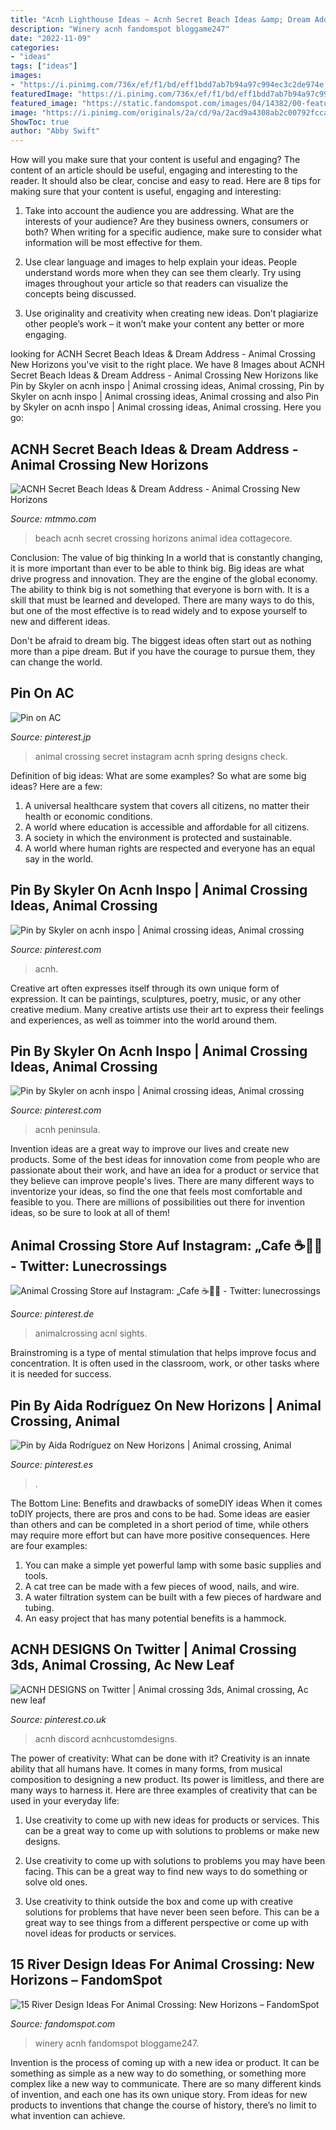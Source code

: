 ```yaml
---
title: "Acnh Lighthouse Ideas ~ Acnh Secret Beach Ideas &amp; Dream Address"
description: "Winery acnh fandomspot bloggame247"
date: "2022-11-09"
categories:
- "ideas"
tags: ["ideas"]
images:
- "https://i.pinimg.com/736x/ef/f1/bd/eff1bdd7ab7b94a97c994ec3c2de974e.jpg"
featuredImage: "https://i.pinimg.com/736x/ef/f1/bd/eff1bdd7ab7b94a97c994ec3c2de974e.jpg"
featured_image: "https://static.fandomspot.com/images/04/14382/00-featured-custom-vineyard-outdoors-winery-acnh-idea-750x350.jpg"
image: "https://i.pinimg.com/originals/2a/cd/9a/2acd9a4308ab2c00792fcca163057f52.jpg"
ShowToc: true
author: "Abby Swift"
---
```



How will you make sure that your content is useful and engaging?
The content of an article should be useful, engaging and interesting to the reader. It should also be clear, concise and easy to read. Here are 8 tips for making sure that your content is useful, engaging and interesting:
1. Take into account the audience you are addressing. What are the interests of your audience? Are they business owners, consumers or both? When writing for a specific audience, make sure to consider what information will be most effective for them.

2. Use clear language and images to help explain your ideas. People understand words more when they can see them clearly. Try using images throughout your article so that readers can visualize the concepts being discussed.

3. Use originality and creativity when creating new ideas. Don’t plagiarize other people’s work – it won’t make your content any better or more engaging.

	

		
looking for ACNH Secret Beach Ideas &amp; Dream Address - Animal Crossing New Horizons you've visit to the right place. We have 8 Images about ACNH Secret Beach Ideas &amp; Dream Address - Animal Crossing New Horizons like Pin by Skyler on acnh inspo | Animal crossing ideas, Animal crossing, Pin by Skyler on acnh inspo | Animal crossing ideas, Animal crossing and also Pin by Skyler on acnh inspo | Animal crossing ideas, Animal crossing. Here you go:
		
    
## ACNH Secret Beach Ideas &amp; Dream Address - Animal Crossing New Horizons

<img loading=lazy src="https://www.mtmmo.com/upload/20210315/6375142813398867793055913.png" onerror="this.onerror=null;this.src='https://tse2.mm.bing.net/th?id=OIP.X7_RKR5oUlV9UQdm6Fd2owHaEG&amp;pid=15.1';" alt="ACNH Secret Beach Ideas &amp; Dream Address - Animal Crossing New Horizons">

_Source: mtmmo.com_

>beach acnh secret crossing horizons animal idea cottagecore. 

	

Conclusion: The value of big thinking
In a world that is constantly changing, it is more important than ever to be able to think big. Big ideas are what drive progress and innovation. They are the engine of the global economy.
The ability to think big is not something that everyone is born with. It is a skill that must be learned and developed. There are many ways to do this, but one of the most effective is to read widely and to expose yourself to new and different ideas.

Don't be afraid to dream big. The biggest ideas often start out as nothing more than a pipe dream. But if you have the courage to pursue them, they can change the world.

    
## Pin On AC

<img loading=lazy src="https://i.pinimg.com/736x/ef/f1/bd/eff1bdd7ab7b94a97c994ec3c2de974e.jpg" onerror="this.onerror=null;this.src='https://tse4.mm.bing.net/th?id=OIP.dRsswhzikVHRpjfWt2H1fAHaEK&amp;pid=15.1';" alt="Pin on AC">

_Source: pinterest.jp_

>animal crossing secret instagram acnh spring designs check. 

	

Definition of big ideas: What are some examples?
So what are some big ideas? Here are a few: 
1. A universal healthcare system that covers all citizens, no matter their health or economic conditions. 
2. A world where education is accessible and affordable for all citizens. 
3. A society in which the environment is protected and sustainable. 
4. A world where human rights are respected and everyone has an equal say in the world.

    
## Pin By Skyler On Acnh Inspo | Animal Crossing Ideas, Animal Crossing

<img loading=lazy src="https://i.pinimg.com/originals/55/a0/48/55a048f1f6eefece08b52162fe69c609.jpg" onerror="this.onerror=null;this.src='https://tse4.mm.bing.net/th?id=OIP.CIwaDvhHWh99gFlSi1WmfwHaFe&amp;pid=15.1';" alt="Pin by Skyler on acnh inspo | Animal crossing ideas, Animal crossing">

_Source: pinterest.com_

>acnh. 

	

Creative art often expresses itself through its own unique form of expression. It can be paintings, sculptures, poetry, music, or any other creative medium. Many creative artists use their art to express their feelings and experiences, as well as toimmer into the world around them.

    
## Pin By Skyler On Acnh Inspo | Animal Crossing Ideas, Animal Crossing

<img loading=lazy src="https://i.pinimg.com/736x/55/a0/48/55a048f1f6eefece08b52162fe69c609.jpg" onerror="this.onerror=null;this.src='https://tse1.mm.bing.net/th?id=OIP.eZVsXpqLmwa7ywuol5_IEgHaFe&amp;pid=15.1';" alt="Pin by Skyler on acnh inspo | Animal crossing ideas, Animal crossing">

_Source: pinterest.com_

>acnh peninsula. 

	

Invention ideas are a great way to improve our lives and create new products. Some of the best ideas for innovation come from people who are passionate about their work, and have an idea for a product or service that they believe can improve people's lives. There are many different ways to inventorize your ideas, so find the one that feels most comfortable and feasible to you. There are millions of possibilities out there for invention ideas, so be sure to look at all of them!

    
## Animal Crossing Store Auf Instagram: „Cafe ☕🌲🌿 - Twitter: Lunecrossings

<img loading=lazy src="https://i.pinimg.com/736x/0f/cd/6c/0fcd6c116bd76344c7b8baa7830a4daf.jpg" onerror="this.onerror=null;this.src='https://tse2.mm.bing.net/th?id=OIP.SGzXsjh-1WWFpcVL0DZ16QHaIV&amp;pid=15.1';" alt="Animal Crossing Store auf Instagram: „Cafe ☕🌲🌿 - Twitter: lunecrossings">

_Source: pinterest.de_

>animalcrossing acnl sights. 

	

Brainstroming is a type of mental stimulation that helps improve focus and concentration. It is often used in the classroom, work, or other tasks where it is needed for success.

    
## Pin By Aida Rodríguez On New Horizons | Animal Crossing, Animal

<img loading=lazy src="https://i.pinimg.com/originals/2a/cd/9a/2acd9a4308ab2c00792fcca163057f52.jpg" onerror="this.onerror=null;this.src='https://tse4.mm.bing.net/th?id=OIP.2LdX5X0GFpXvyRqSauX4igHaEK&amp;pid=15.1';" alt="Pin by Aida Rodríguez on New Horizons | Animal crossing, Animal">

_Source: pinterest.es_

>. 

	

The Bottom Line: Benefits and drawbacks of someDIY ideas
When it comes toDIY projects, there are pros and cons to be had. Some ideas are easier than others and can be completed in a short period of time, while others may require more effort but can have more positive consequences. Here are four examples: 
1. You can make a simple yet powerful lamp with some basic supplies and tools.
2. A cat tree can be made with a few pieces of wood, nails, and wire.
3. A water filtration system can be built with a few pieces of hardware and tubing. 
4. An easy project that has many potential benefits is a hammock.

    
## ACNH DESIGNS On Twitter | Animal Crossing 3ds, Animal Crossing, Ac New Leaf

<img loading=lazy src="https://i.pinimg.com/736x/2f/7b/9c/2f7b9cadb24d3611a5c1c602208fea6f.jpg" onerror="this.onerror=null;this.src='https://tse2.mm.bing.net/th?id=OIP.mulMIqLNN_ICCQXj7Ci1FgHaIS&amp;pid=15.1';" alt="ACNH DESIGNS on Twitter | Animal crossing 3ds, Animal crossing, Ac new leaf">

_Source: pinterest.co.uk_

>acnh discord acnhcustomdesigns. 

	

The power of creativity: What can be done with it?
Creativity is an innate ability that all humans have. It comes in many forms, from musical composition to designing a new product. Its power is limitless, and there are many ways to harness it. Here are three examples of creativity that can be used in your everyday life:
1. Use creativity to come up with new ideas for products or services. This can be a great way to come up with solutions to problems or make new designs.

2. Use creativity to come up with solutions to problems you may have been facing. This can be a great way to find new ways to do something or solve old ones.

3. Use creativity to think outside the box and come up with creative solutions for problems that have never been seen before. This can be a great way to see things from a different perspective or come up with novel ideas for products or services.

    
## 15 River Design Ideas For Animal Crossing: New Horizons – FandomSpot

<img loading=lazy src="https://static.fandomspot.com/images/04/14382/00-featured-custom-vineyard-outdoors-winery-acnh-idea-750x350.jpg" onerror="this.onerror=null;this.src='https://tse4.mm.bing.net/th?id=OIP._0txHjhEYNNIYlTiXj3lRAHaDd&amp;pid=15.1';" alt="15 River Design Ideas For Animal Crossing: New Horizons – FandomSpot">

_Source: fandomspot.com_

>winery acnh fandomspot bloggame247. 

	

Invention is the process of coming up with a new idea or product. It can be something as simple as a new way to do something, or something more complex like a new way to communicate. There are so many different kinds of invention, and each one has its own unique story. From ideas for new products to inventions that change the course of history, there’s no limit to what invention can achieve.

